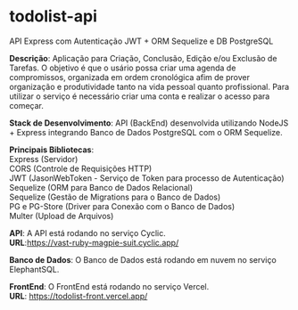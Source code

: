 # todolist-api
API Express com Autenticação JWT + ORM Sequelize e DB PostgreSQL

<strong>Descrição</strong>: Aplicação para Criação, Conclusão, Edição e/ou Exclusão de Tarefas. O 
objetivo é que o usário possa criar uma agenda de compromissos, organizada em ordem 
cronológica afim de prover organização e produtividade tanto na vida pessoal quanto 
profissional. Para utilizar o serviço é necessário criar uma conta e realizar o acesso para 
começar.

<strong>Stack de Desenvolvimento</strong>: API (BackEnd) desenvolvida utilizando NodeJS + Express 
integrando Banco de Dados PostgreSQL com o ORM Sequelize.

<strong>Principais Bibliotecas</strong>:<br>
Express (Servidor)<br>
CORS (Controle de Requisições HTTP)<br>
JWT (JasonWebToken - Serviço de Token para processo de Autenticação)<br>
Sequelize (ORM para Banco de Dados Relacional)<br>
Sequelize (Gestão de Migrations para o Banco de Dados)<br>
PG e PG-Store (Driver para Conexão com o Banco de Dados)<br>
Multer (Upload de Arquivos)<br>


<strong>API</strong>: A API está rodando no serviço Cyclic. <br>
<strong>URL</strong>:https://vast-ruby-magpie-suit.cyclic.app/<br>

<strong>Banco de Dados</strong>: O Banco de Dados está rodando em nuvem no serviço ElephantSQL.

<strong>FrontEnd</strong>: O FrontEnd está rodando no serviço Vercel.<br>
<strong>URL</strong>: https://todolist-front.vercel.app/<br>


